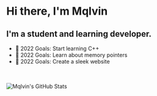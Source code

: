 # Hi there, I'm Mqlvin

## I'm a student and learning developer.

- 🥅 2022 Goals: Start learning C++
- 🥅 2022 Goals: Learn about memory pointers
- 🥅 2022 Goals: Create a sleek website

<br/>
<br/>

<img align="center" alt="Mqlvin's GitHub Stats" src="https://github-readme-stats.vercel.app/api?username=Mqlvin&show_icons=true&hide_border=true&title_color=199900&icon_color=68EB4E&bg_color=1C1C1C&text_color=ffffff"/>
